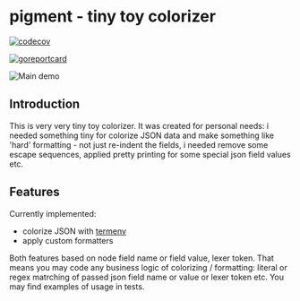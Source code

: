 # pigment - tiny toy colorizer

[![codecov](https://codecov.io/gh/1buran/pigment/graph/badge.svg?token=3F7HTBT028)](https://codecov.io/gh/1buran/pigment)

[![goreportcard](https://goreportcard.com/badge/github.com/1buran/pigment)](https://goreportcard.com/report/github.com/1buran/pigment)

![Main demo](https://i.imgur.com/ojdMg7W.png)

## Introduction

This is very very tiny toy colorizer. It was created for personal needs: i needed something tiny
for colorize JSON data and make something like 'hard' formatting - not just re-indent
the fields, i needed remove some escape sequences, applied pretty printing
for some special json field values etc.

## Features

Currently implemented:

- colorize JSON with [termenv](https://github.com/muesli/termenv)
- apply custom formatters

Both features based on node field name or field value, lexer token. That means you may code
any business logic of colorizing / formatting: literal or regex matrching of passed json
field name or value or lexer token etc. You may find examples of usage in tests.
